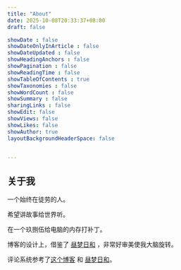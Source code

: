 ```yaml
---
title: "About"
date: 2025-10-08T20:33:37+08:00
draft: false

showDate : false
showDateOnlyInArticle : false
showDateUpdated : false
showHeadingAnchors : false
showPagination : false
showReadingTime : false
showTableOfContents : true
showTaxonomies : false 
showWordCount : false
showSummary : false
sharingLinks : false
showEdit: false
showViews: false
showLikes: false
showAuthor: true
layoutBackgroundHeaderSpace: false


---
```


## 关于我

一个始终在徒劳的人。

希望讲故事给世界听。

在一个玖捌伍给电脑的内存打补丁。
  
  
博客的设计上，借鉴了 [昼梦日和](https://nanako.icu/) ，非常好审美使我大脑旋转。

评论系统参考了[这个博客](https://www.hetong-re4per.com/posts/use-waline-comment-on-hugo/) 和 [昼梦日和](https://nanako.icu/)。
